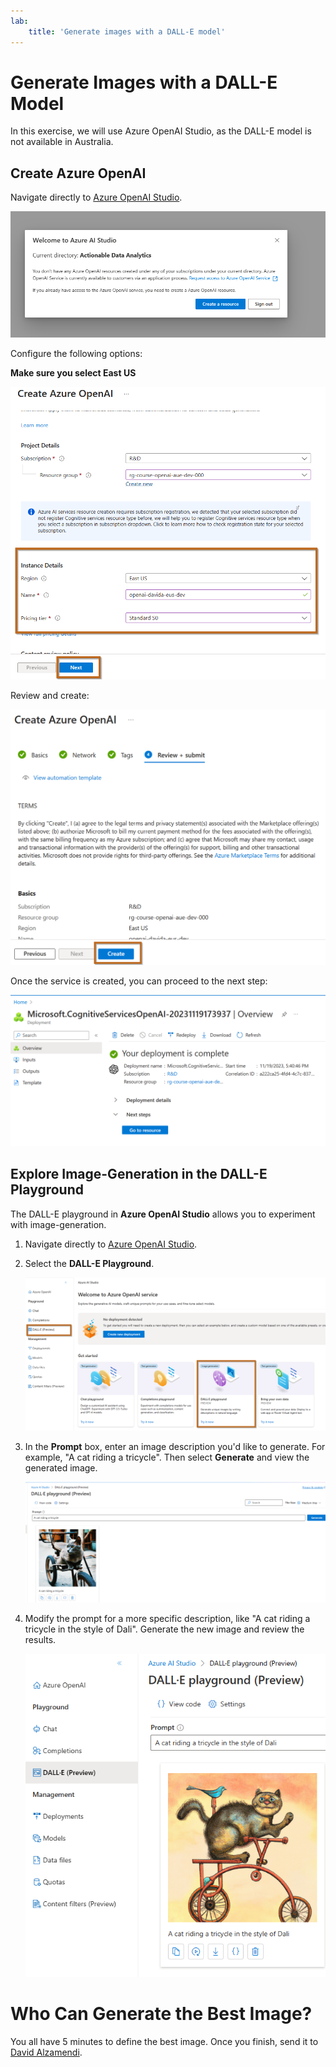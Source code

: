 ```yaml
---
lab:
    title: 'Generate images with a DALL-E model'
---
```


# Generate Images with a DALL-E Model

In this exercise, we will use Azure OpenAI Studio, as the DALL-E model is not available in Australia.

## Create Azure OpenAI

Navigate directly to [Azure OpenAI Studio](https://oai.azure.com/?azure-portal=true).

![Create OpenAI](../media/openai-create-resource.png)

Configure the following options:

**Make sure you select East US**

![OpenAI Create](../media/openai-create-eus.png)

Review and create:

![Review and Create](../media/openai-reviewandcreate.png)

Once the service is created, you can proceed to the next step:

![OpenAI GoTo](../media/openai-goto.png)

## Explore Image-Generation in the DALL-E Playground

The DALL-E playground in **Azure OpenAI Studio** allows you to experiment with image-generation.

1. Navigate directly to [Azure OpenAI Studio](https://oai.azure.com/?azure-portal=true).
2. Select the **DALL-E Playground**.

   ![DALL-E](../media/openai-dalle.png)

3. In the **Prompt** box, enter an image description you'd like to generate. For example, "A cat riding a tricycle". Then select **Generate** and view the generated image.

    ![Cat](../media/dalle-cat.png)

4. Modify the prompt for a more specific description, like "A cat riding a tricycle in the style of Dali". Generate the new image and review the results.

    ![Cat Dali](../media/dalle-cat-dali.png)

# Who Can Generate the Best Image?

You all have 5 minutes to define the best image. Once you finish, send it to [David Alzamendi](mailto:david@actionabledataanalytics.com).
